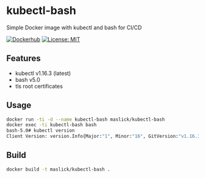 # kubectl-bash

Simple Docker image with kubectl and bash for CI/CD

[![Dockerhub](https://img.shields.io/badge/image%20size-21.9MB-blue.svg)](https://hub.docker.com/r/maslick/kubectl-bash)
[![License: MIT](https://img.shields.io/badge/License-MIT-green.svg)](https://opensource.org/licenses/MIT)

## Features
* kubectl v1.16.3 (latest)
* bash v5.0
* tls root certificates

## Usage
```zsh
docker run -ti -d --name kubectl-bash maslick/kubectl-bash
docker exec -ti kubectl-bash bash
bash-5.0# kubectl version
Client Version: version.Info{Major:"1", Minor:"16", GitVersion:"v1.16.3", GitCommit:"b3cbbae08ec52a7fc73d334838e18d17e8512749", GitTreeState:"clean", BuildDate:"2019-11-13T11:23:11Z", GoVersion:"go1.12.12", Compiler:"gc", Platform:"linux/amd64"}
```

## Build
```zsh
docker build -t maslick/kubectl-bash .
```
